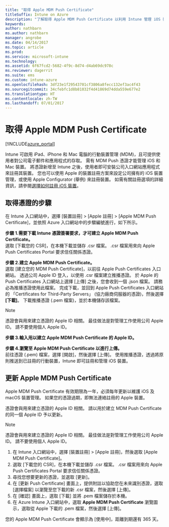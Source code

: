 ```yaml
---
title: "取得 Apple MDM Push Certificate"
titleSuffix: Intune on Azure
description: "了解取得 Apple MDM Push Certificate 以利用 Intune 管理 iOS 裝置的步驟。\""
keywords: 
author: nathbarn
ms.author: nathbarn
manager: angrobe
ms.date: 04/14/2017
ms.topic: article
ms.prod: 
ms.service: microsoft-intune
ms.technology: 
ms.assetid: 6f67fcd2-5682-4f9c-8d74-d4ab69dc978c
ms.reviewer: dagerrit
ms.suite: ems
ms.custom: intune-azure
ms.openlocfilehash: 3df23e1f29543701cf3806a8fecc132ef3ac4f43
ms.sourcegitcommit: 34cfebfc1d8b81032f4d41869d74dda559e677e2
ms.translationtype: HT
ms.contentlocale: zh-TW
ms.lasthandoff: 07/01/2017
---
```

# <a name="get-an-apple-mdm-push-certificate"></a>取得 Apple MDM Push Certificate

[!INCLUDE[azure_portal](./includes/azure_portal.md)]

Intune 可啟用 iPad、iPhone 和 Mac 電腦的行動裝置管理 (MDM)，且可提供使用者對公司電子郵件和應用程式的存取。 需有 MDM Push 憑證才能管理 iOS 和 Mac 裝置。 將憑證新增至 Intune 之後，使用者即可安裝公司入口網站應用程式來註冊其裝置。 您也可以使用 Apple 的裝置註冊方案來設定公司擁有的 iOS 裝置管理，或使用 Apple Configurator (舉例) 來註冊裝置。 如需有關註冊選項的詳細資訊，請參閱[選擇如何註冊 iOS 裝置](enrollment-method-choose-ios.md)。

## <a name="steps-to-get-your-certificate"></a>取得憑證的步驟
在 Intune 入口網站中，選擇 [裝置註冊] > [Apple 註冊] > [Apple MDM Push Certificate]，並依照 Azure 入口網站中的步驟編號進行，如下所示。

**步驟 1.需要下載 Intune 憑證簽署要求，才可建立 Apple MDM Push Certificate。**<br>
選取 [下載您的 CSR]，在本機下載並儲存 .csr 檔案。 .csr 檔案用來向 Apple Push Certificates Portal 要求信任關係憑證。

**步驟 2.建立 Apple MDM Push Certificate。**<br>
選取 [建立您的 MDM Push Certificate]，以前往 Apple Push Certificates 入口網站。 透過公司 Apple ID 登入，以使用 .csr 檔案建立推播憑證。 於 Apple 的 Push Certificates 入口網站上選擇 [上傳] 之後，您會收到一個 .json 檔案。 請務必為推播憑證使用此檔案。 完成下載，並回到 Apple Push Certificates 入口網站的 「Certificates for Third-Party Servers」 (協力廠商伺服器的憑證)，然後選擇 **[下載]**。 下載推播憑證 (.pem 檔案)，並於本機儲存該檔案。

> [!NOTE]
> 憑證會與用來建立憑證的 Apple ID 相關。 最佳做法是對管理工作使用公司 Apple ID。 請不要使用個人 Apple ID。

**步驟 3.輸入用以建立 Apple MDM Push Certificate 的 Apple ID。**

**步驟 4.瀏覽至 Apple MDM Push Certificate 以進行上傳。**<br>
前往憑證 (.pem) 檔案，選擇 [開啟]，然後選擇 [上傳]。 使用推播憑證，透過將原則推送到已註冊的行動裝置，Intune 即可註冊和管理 iOS 裝置。

## <a name="renew-apple-mdm-push-certificate"></a>更新 Apple MDM Push Certificate
Apple MDM Push Certificate 有效期限為一年，必須每年更新以維護 iOS 及 macOS 裝置管理。 如果您的憑證過期，即無法連絡註冊的 Apple 裝置。

憑證會與用來建立憑證的 Apple ID 相關。 請以用於建立 MDM Push Certificate 的同一個 Apple ID 予以更新。

> [!NOTE]
> 憑證會與用來建立憑證的 Apple ID 相關。 最佳做法是對管理工作使用公司 Apple ID。 請不要使用個人 Apple ID。

1. 在 Intune 入口網站中，選擇 [裝置註冊] > [Apple 註冊]，然後選取 [Apple MDM Push Certificate]。
2. 選取 [下載您的 CSR]，在本機下載並儲存 .csr 檔案。 .csr 檔案用來向 Apple Push Certificates Portal 要求信任關係憑證。
3. 尋找您想要更新的憑證，並選取 [更新]。
4. 在 [更新 Push Certificate] 畫面上，提供附註以協助您在未來識別憑證，選取 [選擇檔案] 以瀏覽至您下載的新 .csr 檔案，然後選擇 [上傳]。
5. 在 [確認] 畫面上，選取 [下載] 並將 .pem 檔案儲存於本機。
6. 在 Azure Intune 入口網站中，選取 **Apple MDM Push Certificate** 瀏覽圖示，選取從 Apple 下載的 .pem 檔案，然後選擇 [上傳]。

您的 Apple MDM Push Certificate 會顯示為 [使用中]，距離到期還有 365 天。
